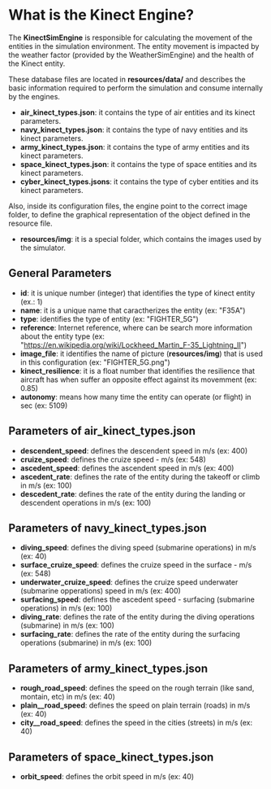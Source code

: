 
<h1> What is the Kinect Engine? </h1>

The **KinectSimEngine** is responsible for calculating the movement of the entities in the simulation environment. The entity movement is impacted by the weather factor (provided by the WeatherSimEngine) and the health of the Kinect entity.

These database files are located in **resources/data/** and describes the basic information required to perform the simulation and consume internally by the engines. 
- **air_kinect_types.json**: it contains the type of air entities and its kinect parameters.
- **navy_kinect_types.json**: it contains the type of navy entities and its kinect parameters.
- **army_kinect_types.json**: it contains the type of army entities and its kinect parameters.
- **space_kinect_types.json**: it contains the type of space entities and its kinect parameters.
- **cyber_kinect_types.jsons**: it contains the type of cyber entities and its kinect parameters.

Also, inside its configuration files, the engine point to the correct image folder, to define the graphical representation of the object defined in the resource file. 
- **resources/img**: it is a special folder, which contains the images used by the simulator.

<h2>General Parameters</h2>

- **id**: it is unique number (integer) that identifies the type of kinect entity (ex.: 1)
- **name**: it is a unique name that caractherizes the entity (ex: "F35A")
- **type**: identifies the type of entity (ex: "FIGHTER_5G")
- **reference**: Internet reference, where can be search more information about the entity type (ex: "https://en.wikipedia.org/wiki/Lockheed_Martin_F-35_Lightning_II")
- **image_file**: it identifies the name of picture (**resources/img**) that is used in this configuration (ex: "FIGHTER_5G.png")
- **kinect_resilience**: it is a float number that identifies the resilience that aircraft has when suffer an opposite effect against its movemment (ex: 0.85)
- **autonomy**: means how many time the entity can operate (or flight) in sec (ex: 5109)

<h2>Parameters of air_kinect_types.json</h2>

- **descendent_speed**: defines the descendent speed in m/s (ex: 400)
- **cruize_speed**: defines the cruize speed - m/s (ex: 548)
- **ascedent_speed**:  defines the ascendent speed in m/s (ex: 400)
- **ascedent_rate**: defines the rate of the entity during the takeoff or climb in m/s (ex: 100)
- **descedent_rate**: defines the rate of the entity during the landing or descendent operations in m/s (ex: 100)

<h2>Parameters of navy_kinect_types.json</h2>

- **diving_speed**: defines the diving speed (submarine operations) in m/s (ex: 40)
- **surface_cruize_speed**: defines the cruize speed in the surface - m/s (ex: 548)
- **underwater_cruize_speed**:  defines the cruize speed underwater (submarine opperations) speed in m/s (ex: 400)
- **surfacing_speed**: defines the ascedent speed - surfacing (submarine operations) in m/s (ex: 100)
- **diving_rate**: defines the rate of the entity during the diving operations (submarine) in m/s (ex: 100)
- **surfacing_rate**: defines the rate of the entity during the surfacing operations (submarine) in m/s (ex: 100)

<h2>Parameters of army_kinect_types.json</h2>

- **rough_road_speed**: defines the speed on the rough terrain (like sand, montain, etc) in m/s (ex: 40)
- **plain__road_speed**: defines the speed on plain terrain (roads) in m/s (ex: 40)
- **city__road_speed**: defines the speed in the cities (streets) in m/s (ex: 40)

<h2>Parameters of space_kinect_types.json</h2>

- **orbit_speed**: defines the orbit speed in m/s (ex: 40)
